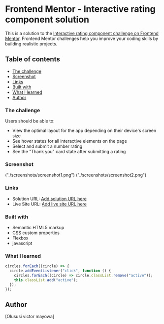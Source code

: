 # Frontend Mentor - Interactive rating component solution

This is a solution to the [Interactive rating component challenge on Frontend Mentor](https://www.frontendmentor.io/challenges/interactive-rating-component-koxpeBUmI). Frontend Mentor challenges help you improve your coding skills by building realistic projects. 

## Table of contents

  - [The challenge](#the-challenge)
  - [Screenshot](#screenshot)
  - [Links](#links)
  - [Built with](#built-with)
  - [What I learned](#what-i-learned)
- [Author](#author)

### The challenge

Users should be able to:

- View the optimal layout for the app depending on their device's screen size
- See hover states for all interactive elements on the page
- Select and submit a number rating
- See the "Thank you" card state after submitting a rating

### Screenshot

("./screenshots/screenshot1.png")
("./screenshots/screenshot2.png")


### Links

- Solution URL: [Add solution URL here](https://github.com/victor-mayowa/frontendmentor-challenge)
- Live Site URL: [Add live site URL here](https://your-live-site-url.com)

### Built with

- Semantic HTML5 markup
- CSS custom properties
- Flexbox
- javascript

### What I learned

```js
circles.forEach((circle) => {
  circle.addEventListener("click", function () {
    circles.forEach((circle) => circle.classList.remove("active"));
    this.classList.add("active");
  });
});
```

## Author

 [Olususi victor mayowa]
